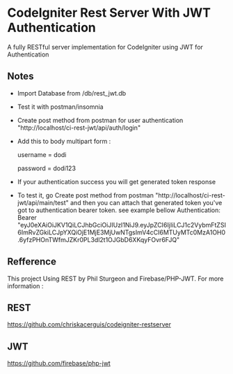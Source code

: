 # CodeIgniter Rest Server With JWT Authentication

A fully RESTful server implementation for CodeIgniter using JWT for Authentication
## Notes

- Import Database from /db/rest_jwt.db
- Test it with postman/insomnia
- Create post method from postman for user authentication "http://localhost/ci-rest-jwt/api/auth/login"
- Add this to body multipart form :
	
	username = dodi
	
	password = dodi123
- If your authentication success you will get generated token response
- To test it, go Create post method from postman "http://localhost/ci-rest-jwt/api/main/test" and then you can attach that generated token you've got to authentication bearer token. see example bellow
	Authentication: Bearer "eyJ0eXAiOiJKV1QiLCJhbGciOiJIUzI1NiJ9.eyJpZCI6IjIiLCJ1c2VybmFtZSI6ImRvZGkiLCJpYXQiOjE1MjE3MjUwNTgsImV4cCI6MTUyMTc0MzA1OH0.6yfzPHOnTWfmJZKr0PL3dl2t1OJGbD6XKqyFOvr6FJQ"

## Refference

This project Using REST by Phil Sturgeon and Firebase/PHP-JWT.
For more information :
## REST
https://github.com/chriskacerguis/codeigniter-restserver
## JWT
https://github.com/firebase/php-jwt
